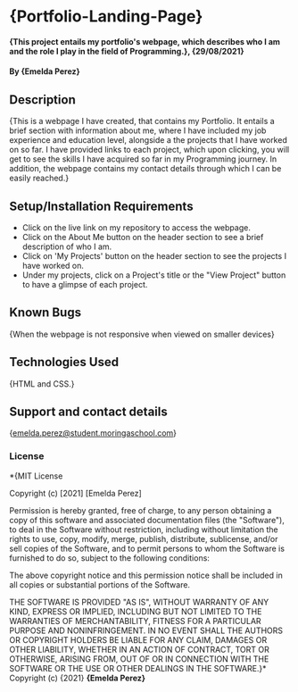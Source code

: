 # {Portfolio-Landing-Page}
#### {This project entails my portfolio's webpage, which describes who I am and the role I play in the field of Programming.}, {29/08/2021}
#### By **{Emelda Perez}**
## Description
{This is a webpage I have created, that contains my Portfolio. It entails a brief section with information about me, where I have included my job experience and education level, alongside a the projects that I have worked on so far. I have provided links to each project, which upon clicking, you will get to see the skills I have acquired so far in my Programming journey. In addition, the webpage contains my contact details through which I can be easily reached.}
## Setup/Installation Requirements
* Click on the live link on my repository to access the webpage.
* Click on the About Me button on the header section to see a brief description of who I am.
* Click on 'My Projects' button on the header section to see the projects I have worked on.
* Under my projects, click on a Project's title or the "View Project" button to have a glimpse of each project.
## Known Bugs
{When the webpage is not responsive when viewed on smaller devices}
## Technologies Used
{HTML and CSS.}
## Support and contact details
{emelda.perez@student.moringaschool.com}
### License
*{MIT License

Copyright (c) [2021] [Emelda Perez]

Permission is hereby granted, free of charge, to any person obtaining a copy
of this software and associated documentation files (the "Software"), to deal
in the Software without restriction, including without limitation the rights
to use, copy, modify, merge, publish, distribute, sublicense, and/or sell
copies of the Software, and to permit persons to whom the Software is
furnished to do so, subject to the following conditions:

The above copyright notice and this permission notice shall be included in all
copies or substantial portions of the Software.

THE SOFTWARE IS PROVIDED "AS IS", WITHOUT WARRANTY OF ANY KIND, EXPRESS OR
IMPLIED, INCLUDING BUT NOT LIMITED TO THE WARRANTIES OF MERCHANTABILITY,
FITNESS FOR A PARTICULAR PURPOSE AND NONINFRINGEMENT. IN NO EVENT SHALL THE
AUTHORS OR COPYRIGHT HOLDERS BE LIABLE FOR ANY CLAIM, DAMAGES OR OTHER
LIABILITY, WHETHER IN AN ACTION OF CONTRACT, TORT OR OTHERWISE, ARISING FROM,
OUT OF OR IN CONNECTION WITH THE SOFTWARE OR THE USE OR OTHER DEALINGS IN THE
SOFTWARE.}*
Copyright (c) {2021} **{Emelda Perez}**
